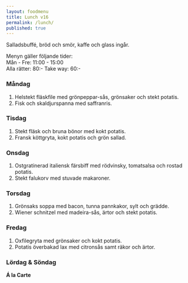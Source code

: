 ```yaml
---
layout: foodmenu
title: Lunch v16
permalink: /lunch/
published: true
---
```

Salladsbuffé, bröd och smör, kaffe och glass ingår.

Menyn gäller följande tider:  
Mån - Fre: 11:00 - 15:00  
Alla rätter: 80:- Take way: 60:-

### Måndag

1. Helstekt fläskfile med grönpeppar-sås, grönsaker och stekt potatis.
2. Fisk och skaldjurspanna med saffranris.

### Tisdag

1. Stekt fläsk och bruna bönor med kokt potatis.
2. Fransk köttgryta, kokt potatis och grön sallad.

### Onsdag

1. Ostgratinerad italiensk färsbiff med rödvinsky, tomatsalsa och rostad potatis.
2. Stekt falukorv med stuvade makaroner.

### Torsdag

1. Grönsaks soppa med bacon, tunna pannkakor, sylt och grädde.
2. Wiener schnitzel med madeira-sås, ärtor och stekt potatis.

### Fredag

1. Oxfilegryta med grönsaker och kokt potatis.
2. Potatis överbakad lax med citronsås samt räkor och ärtor.

### Lördag & Söndag

**Á la Carte**
